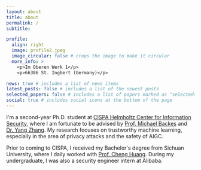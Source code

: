 ```yaml
---
layout: about
title: about
permalink: /
subtitle: 

profile:
  align: right
  image: profile2.jpeg
  image_circular: false # crops the image to make it circular
  more_info: >
    <p>Im Oberen Werk 1</p>
    <p>66386 St. Ingbert (Germany)</p>

news: true # includes a list of news items
latest_posts: false # includes a list of the newest posts
selected_papers: false # includes a list of papers marked as "selected={true}"
social: true # includes social icons at the bottom of the page
---
```


I'm a second-year Ph.D. student at [CISPA Helmholtz Center for Information Security](https://cispa.de/), where I am fortunate to be advised by [Prof. Michael Backes](https://cispa.de/en/people/backes) and [Dr. Yang Zhang](https://yangzhangalmo.github.io/). My research focuses on trustworthy machine learning, especially in the area of privacy attacks and the safety of AIGC.

Prior to coming to CISPA, I received my Bachelor's degree from Sichuan University, where I daily worked with [Prof. Cheng Huang](https://www.chenghuang.org/). During my undergraduate, I was also a security engineer intern at Alibaba.


